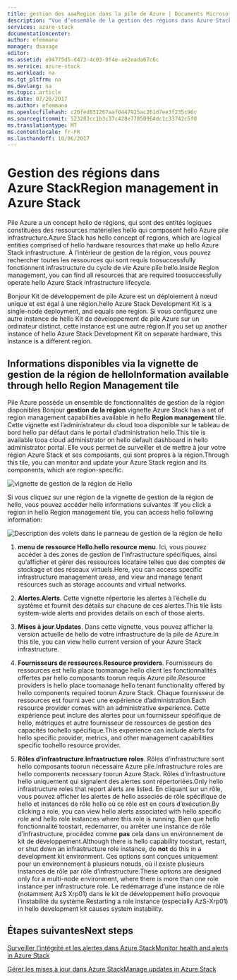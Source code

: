 ```yaml
---
title: gestion des aaaRegion dans la pile de Azure | Documents Microsoft
description: "Vue d’ensemble de la gestion des régions dans Azure Stack."
services: azure-stack
documentationcenter: 
author: efemmano
manager: dsavage
editor: 
ms.assetid: e94775d5-d473-4c03-9f4e-ae2eada67c6c
ms.service: azure-stack
ms.workload: na
ms.tgt_pltfrm: na
ms.devlang: na
ms.topic: article
ms.date: 07/26/2017
ms.author: efemmano
ms.openlocfilehash: c20fed831267aaf0447925ac261d7ee3f235c96c
ms.sourcegitcommit: 523283cc1b3c37c428e77850964dc1c33742c5f0
ms.translationtype: MT
ms.contentlocale: fr-FR
ms.lasthandoff: 10/06/2017
---
```

# <a name="region-management-in-azure-stack"></a><span data-ttu-id="41aa5-103">Gestion des régions dans Azure Stack</span><span class="sxs-lookup"><span data-stu-id="41aa5-103">Region management in Azure Stack</span></span>
<span data-ttu-id="41aa5-104">Pile Azure a un concept hello de régions, qui sont des entités logiques constituées des ressources matérielles hello qui composent hello Azure pile infrastructure.</span><span class="sxs-lookup"><span data-stu-id="41aa5-104">Azure Stack has hello concept of regions, which are logical entities comprised of hello hardware resources that make up hello Azure Stack infrastructure.</span></span> <span data-ttu-id="41aa5-105">À l’intérieur de gestion de la région, vous pouvez rechercher toutes les ressources qui sont requis toosuccessfully fonctionnent infrastructure du cycle de vie Azure pile hello.</span><span class="sxs-lookup"><span data-stu-id="41aa5-105">Inside Region management, you can find all resources that are required toosuccessfully operate hello Azure Stack infrastructure lifecycle.</span></span>

<span data-ttu-id="41aa5-106">Bonjour Kit de développement de pile Azure est un déploiement à nœud unique et est égal à une région.</span><span class="sxs-lookup"><span data-stu-id="41aa5-106">hello Azure Stack Development Kit is a single-node deployment, and equals one region.</span></span> <span data-ttu-id="41aa5-107">Si vous configurez une autre instance de hello Kit de développement de pile Azure sur un ordinateur distinct, cette instance est une autre région.</span><span class="sxs-lookup"><span data-stu-id="41aa5-107">If you set up another instance of hello Azure Stack Development Kit on separate hardware, this instance is a different region.</span></span>

## <a name="information-available-through-hello-region-management-tile"></a><span data-ttu-id="41aa5-108">Informations disponibles via la vignette de gestion de la région de hello</span><span class="sxs-lookup"><span data-stu-id="41aa5-108">Information available through hello Region Management tile</span></span>
<span data-ttu-id="41aa5-109">Pile Azure possède un ensemble de fonctionnalités de gestion de la région disponibles Bonjour **gestion de la région** vignette.</span><span class="sxs-lookup"><span data-stu-id="41aa5-109">Azure Stack has a set of region management capabilities available in hello **Region management** tile.</span></span> <span data-ttu-id="41aa5-110">Cette vignette est l’administrateur du cloud tooa disponible sur le tableau de bord hello par défaut dans le portail d’administration hello.</span><span class="sxs-lookup"><span data-stu-id="41aa5-110">This tile is available tooa cloud administrator on hello default dashboard in hello administrator portal.</span></span> <span data-ttu-id="41aa5-111">Elle vous permet de surveiller et de mettre à jour votre région Azure Stack et ses composants, qui sont propres à la région.</span><span class="sxs-lookup"><span data-stu-id="41aa5-111">Through this tile, you can monitor and update your Azure Stack region and its components, which are region-specific.</span></span>

 ![vignette de gestion de la région de Hello](media/azure-stack-manage-region/image1.png)

 <span data-ttu-id="41aa5-113">Si vous cliquez sur une région de la vignette de gestion de la région de hello, vous pouvez accéder hello informations suivantes :</span><span class="sxs-lookup"><span data-stu-id="41aa5-113">If you click a region in hello Region management tile, you can access hello following information:</span></span>

  ![Description des volets dans le panneau de gestion de la région de hello](media/azure-stack-manage-region/image2.png)

1. <span data-ttu-id="41aa5-115">**menu de ressource Hello**.</span><span class="sxs-lookup"><span data-stu-id="41aa5-115">**hello resource menu**.</span></span> <span data-ttu-id="41aa5-116">Ici, vous pouvez accéder à des zones de gestion de l’infrastructure spécifiques, ainsi qu’afficher et gérer des ressources locataire telles que des comptes de stockage et des réseaux virtuels.</span><span class="sxs-lookup"><span data-stu-id="41aa5-116">Here, you can access specific infrastructure management areas, and view and manage tenant resources such as storage accounts and virtual networks.</span></span>

2. <span data-ttu-id="41aa5-117">**Alertes**.</span><span class="sxs-lookup"><span data-stu-id="41aa5-117">**Alerts**.</span></span> <span data-ttu-id="41aa5-118">Cette vignette répertorie les alertes à l’échelle du système et fournit des détails sur chacune de ces alertes.</span><span class="sxs-lookup"><span data-stu-id="41aa5-118">This tile lists system-wide alerts and provides details on each of those alerts.</span></span>

3. <span data-ttu-id="41aa5-119">**Mises à jour**.</span><span class="sxs-lookup"><span data-stu-id="41aa5-119">**Updates**.</span></span> <span data-ttu-id="41aa5-120">Dans cette vignette, vous pouvez afficher la version actuelle de hello de votre infrastructure de la pile de Azure.</span><span class="sxs-lookup"><span data-stu-id="41aa5-120">In this tile, you can view hello current version of your Azure Stack infrastructure.</span></span>

4. <span data-ttu-id="41aa5-121">**Fournisseurs de ressources**.</span><span class="sxs-lookup"><span data-stu-id="41aa5-121">**Resource providers**.</span></span> <span data-ttu-id="41aa5-122">Fournisseurs de ressources est hello place toomanage hello client les fonctionnalités offertes par hello composants toorun requis Azure pile.</span><span class="sxs-lookup"><span data-stu-id="41aa5-122">Resource providers is hello place toomanage hello tenant functionality offered by hello components required toorun Azure Stack.</span></span> <span data-ttu-id="41aa5-123">Chaque fournisseur de ressources est fourni avec une expérience d’administration.</span><span class="sxs-lookup"><span data-stu-id="41aa5-123">Each resource provider comes with an administrative experience.</span></span> <span data-ttu-id="41aa5-124">Cette expérience peut inclure des alertes pour un fournisseur spécifique de hello, métriques et autre fournisseur de ressources de gestion des capacités toohello spécifique.</span><span class="sxs-lookup"><span data-stu-id="41aa5-124">This experience can include alerts for hello specific provider, metrics, and other management capabilities specific toohello resource provider.</span></span>
 
5. <span data-ttu-id="41aa5-125">**Rôles d’infrastructure**.</span><span class="sxs-lookup"><span data-stu-id="41aa5-125">**Infrastructure roles**.</span></span> <span data-ttu-id="41aa5-126">Rôles d’infrastructure sont hello composants toorun nécessaire Azure pile.</span><span class="sxs-lookup"><span data-stu-id="41aa5-126">Infrastructure roles are hello components necessary toorun Azure Stack.</span></span> <span data-ttu-id="41aa5-127">Rôles d’infrastructure hello uniquement qui signalent des alertes sont répertoriées.</span><span class="sxs-lookup"><span data-stu-id="41aa5-127">Only hello infrastructure roles that report alerts are listed.</span></span> <span data-ttu-id="41aa5-128">En cliquant sur un rôle, vous pouvez afficher les alertes de hello associés de rôle spécifique de hello et instances de rôle hello où ce rôle est en cours d’exécution.</span><span class="sxs-lookup"><span data-stu-id="41aa5-128">By clicking a role, you can view hello alerts associated with hello specific role and hello role instances where this role is running.</span></span> <span data-ttu-id="41aa5-129">Bien que hello fonctionnalité toostart, redémarrer, ou arrêter une instance de rôle d’infrastructure, procédez comme **pas** cela dans un environnement de kit de développement.</span><span class="sxs-lookup"><span data-stu-id="41aa5-129">Although there is hello capability toostart, restart, or shut down an infrastructure role instance, do **not** do this in a development kit environment.</span></span> <span data-ttu-id="41aa5-130">Ces options sont conçues uniquement pour un environnement à plusieurs nœuds, où il existe plusieurs instances de rôle par rôle d’infrastructure.</span><span class="sxs-lookup"><span data-stu-id="41aa5-130">These options are designed only for a multi-node environment, where there is more than one role instance per infrastructure role.</span></span> <span data-ttu-id="41aa5-131">Le redémarrage d’une instance de rôle (notamment AzS Xrp01) dans le kit de développement hello provoque l’instabilité du système.</span><span class="sxs-lookup"><span data-stu-id="41aa5-131">Restarting a role instance (especially AzS-Xrp01) in hello development kit causes system instability.</span></span>

## <a name="next-steps"></a><span data-ttu-id="41aa5-132">Étapes suivantes</span><span class="sxs-lookup"><span data-stu-id="41aa5-132">Next steps</span></span>
[<span data-ttu-id="41aa5-133">Surveiller l’intégrité et les alertes dans Azure Stack</span><span class="sxs-lookup"><span data-stu-id="41aa5-133">Monitor health and alerts in Azure Stack</span></span>](azure-stack-monitor-health.md)

[<span data-ttu-id="41aa5-134">Gérer les mises à jour dans Azure Stack</span><span class="sxs-lookup"><span data-stu-id="41aa5-134">Manage updates in Azure Stack</span></span>](azure-stack-updates.md)






